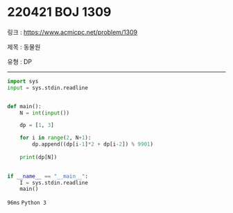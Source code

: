 # 220421 BOJ 1309

링크 : https://www.acmicpc.net/problem/1309

제목 : 동물원

유형 : DP

---

```python
import sys
input = sys.stdin.readline


def main():
    N = int(input())

    dp = [1, 3]

    for i in range(2, N+1):
        dp.append((dp[i-1]*2 + dp[i-2]) % 9901)
    
    print(dp[N])
        

if __name__ == "__main__":
    I = sys.stdin.readline
    main()
```

`96ms` `Python 3`
